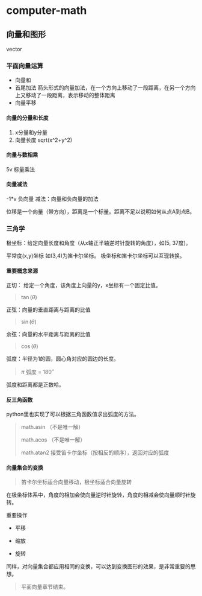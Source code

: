 # computer-math

## 向量和图形

vector

### 平面向量运算

- 向量和
- 首尾加法
  箭头形式的向量加法，在一个方向上移动了一段距离，在另一个方向上又移动了一段距离，表示移动的整体距离
- 向量平移

#### 向量的分量和长度

1. x分量和y分量
2. 向量长度 sqrt(x^2+y^2)

#### 向量与数相乘

  5v 标量乘法

#### 向量减法

  -1*v 负向量
  减法：向量和负向量的加法

  位移是一个向量（带方向），距离是一个标量。距离不足以说明如何从点A到点B。

### 三角学

极坐标：给定向量长度和角度（从x轴正半轴逆时针旋转的角度），如(5, 37度)。

平常度(x,y)坐标 如(3,4)为笛卡尔坐标。 极坐标和笛卡尔坐标可以互现转换。

#### 重要概念来源

正切： 给定一个角度，该角度上向量的y，x坐标有一个固定比值。



> $\tan(\theta)$ 

正弦：向量的垂直距离与距离的比值

> $\sin(\theta)$ 

余弦：向量的水平距离与距离的比值

> $\cos(\theta)$



弧度：半径为1的圆，圆心角对应的圆边的长度。

> $\pi$ 弧度 = $180^\circ$



弧度和距离都是正数哈。

#### 反三角函数

python里也实现了可以根据三角函数值求出弧度的方法。

> math.asin （不是唯一解）
> 
> math.acos （不是唯一解）
> 
> math.atan2 接受笛卡尔坐标（按相反的顺序），返回对应的弧度



#### 向量集合的变换

> 笛卡尔坐标适合向量移动，极坐标适合向量旋转

在极坐标体系中，角度的相加会使向量逆时针旋转，角度的相减会使向量顺时针旋转。



重要操作

- 平移

- 缩放

- 旋转



同样，对向量集合都应用相同的变换，可以达到变换图形的效果，是非常重要的思想。

> 平面向量章节结束。